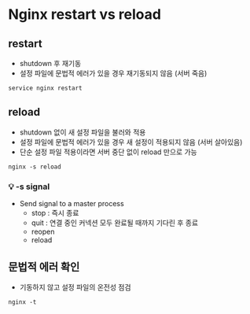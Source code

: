 # Nginx restart vs reload

## restart
- shutdown 후 재기동
- 설정 파일에 문법적 에러가 있을 경우 재기동되지 않음 (서버 죽음)
```
service nginx restart
```

## reload
- shutdown 없이 새 설정 파일을 불러와 적용
- 설정 파일에 문법적 에러가 있을 경우 새 설정이 적용되지 않음 (서버 살아있음)
- 단순 설정 파일 적용이라면 서버 중단 없이 reload 만으로 가능
```
nginx -s reload
```

### 💡 -s signal
- Send signal to a master process
  - stop : 즉시 종료
  - quit : 연결 중인 커넥션 모두 완료될 때까지 기다린 후 종료
  - reopen
  - reload

## 문법적 에러 확인
- 기동하지 않고 설정 파일의 온전성 점검
```
nginx -t
```
